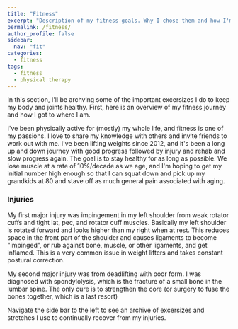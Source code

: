```yaml
---
title: "Fitness"
excerpt: "Description of my fitness goals. Why I chose them and how I'm trying to achieve them."
permalink: /fitness/
author_profile: false
sidebar:
  nav: "fit"
categories:
  - fitness
tags:
  - fitness
  - physical therapy
---
```


In this section, I'll be archving some of the important excersizes I do to keep my body and joints healthy. First, here is an overview of my fitness journey and how I got to where I am. 

I've been physically active for (mostly) my whole life, and fitness is one of my passions. I love to share my knowledge with others and invite friends to work out with me. I've been lifting weights since 2012, and it's been a long up and down journey with good progress followed by injury and rehab and slow progress again. The goal is to stay healthy for as long as possible. We lose muscle at a rate of 10%/decade as we age, and I'm hoping to get my initial number high enough so that I can squat down and pick up my grandkids at 80 and stave off as much general pain associated with aging.

### Injuries

My first major injury was impingement in my left shoulder from weak rotator cuffs and tight lat, pec, and rotator cuff muscles. Basically my left shoulder is rotated forward and looks higher than my right when at rest. This reduces space in the front part of the shoulder and causes ligaments to become "impinged", or rub against bone, muscle, or other ligaments, and get inflamed. This is a very common issue in weight lifters and takes constant postural correction. 

My second major injury was from deadlifting with poor form. I was diagnosed with spondylolysis, which is the fracture of a small bone in the lumbar spine. The only cure is to strengthen the core (or surgery to fuse the bones together, which is a last resort)

Navigate the side bar to the left to see an archive of excersizes and stretches I use to continually recover from my injuries.